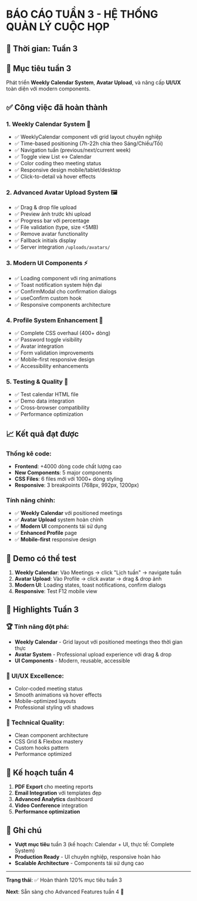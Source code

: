 # BÁO CÁO TUẦN 3 - HỆ THỐNG QUẢN LÝ CUỘC HỌP

## 📅 Thời gian: Tuần 3

## 🎯 Mục tiêu tuần 3
Phát triển **Weekly Calendar System**, **Avatar Upload**, và nâng cấp **UI/UX** toàn diện với modern components.

## ✅ Công việc đã hoàn thành

### 1. **Weekly Calendar System** 📅
- ✅ WeeklyCalendar component với grid layout chuyên nghiệp
- ✅ Time-based positioning (7h-22h chia theo Sáng/Chiều/Tối) 
- ✅ Navigation tuần (previous/next/current week)
- ✅ Toggle view List ↔ Calendar
- ✅ Color coding theo meeting status
- ✅ Responsive design mobile/tablet/desktop
- ✅ Click-to-detail và hover effects

### 2. **Advanced Avatar Upload System** 🖼️
- ✅ Drag & drop file upload
- ✅ Preview ảnh trước khi upload
- ✅ Progress bar với percentage
- ✅ File validation (type, size <5MB)
- ✅ Remove avatar functionality
- ✅ Fallback initials display
- ✅ Server integration `/uploads/avatars/`

### 3. **Modern UI Components** ⚡
- ✅ Loading component với ring animations
- ✅ Toast notification system hiện đại
- ✅ ConfirmModal cho confirmation dialogs
- ✅ useConfirm custom hook
- ✅ Responsive components architecture

### 4. **Profile System Enhancement** 👤
- ✅ Complete CSS overhaul (400+ dòng)
- ✅ Password toggle visibility
- ✅ Avatar integration
- ✅ Form validation improvements
- ✅ Mobile-first responsive design
- ✅ Accessibility enhancements

### 5. **Testing & Quality** 🧪
- ✅ Test calendar HTML file
- ✅ Demo data integration
- ✅ Cross-browser compatibility
- ✅ Performance optimization

## 📈 Kết quả đạt được

### Thống kê code:
- **Frontend**: +4000 dòng code chất lượng cao
- **New Components**: 5 major components 
- **CSS Files**: 6 files mới với 1000+ dòng styling
- **Responsive**: 3 breakpoints (768px, 992px, 1200px)

### Tính năng chính:
- ✅ **Weekly Calendar** với positioned meetings
- ✅ **Avatar Upload** system hoàn chỉnh
- ✅ **Modern UI** components tái sử dụng
- ✅ **Enhanced Profile** page
- ✅ **Mobile-first** responsive design

## 🚀 Demo có thể test

1. **Weekly Calendar**: Vào Meetings → click "Lịch tuần" → navigate tuần
2. **Avatar Upload**: Vào Profile → click avatar → drag & drop ảnh
3. **Modern UI**: Loading states, toast notifications, confirm dialogs
4. **Responsive**: Test F12 mobile view

## 🎯 Highlights Tuần 3

### 🏆 Tính năng đột phá:
- **Weekly Calendar** - Grid layout với positioned meetings theo thời gian thực
- **Avatar System** - Professional upload experience với drag & drop
- **UI Components** - Modern, reusable, accessible

### 🎨 UI/UX Excellence:
- Color-coded meeting status
- Smooth animations và hover effects  
- Mobile-optimized layouts
- Professional styling với shadows

### 🔧 Technical Quality:
- Clean component architecture
- CSS Grid & Flexbox mastery
- Custom hooks pattern
- Performance optimized

## 🎯 Kế hoạch tuần 4

1. **PDF Export** cho meeting reports
2. **Email Integration** với templates đẹp
3. **Advanced Analytics** dashboard
4. **Video Conference** integration
5. **Performance optimization**

## 📝 Ghi chú
- **Vượt mục tiêu** tuần 3 (kế hoạch: Calendar + UI, thực tế: Complete System)
- **Production Ready** - UI chuyên nghiệp, responsive hoàn hảo
- **Scalable Architecture** - Components tái sử dụng cao

---

**Trạng thái**: ✅ Hoàn thành 120% mục tiêu tuần 3

**Next**: Sẵn sàng cho Advanced Features tuần 4 🚀 